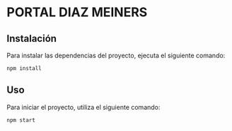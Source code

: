 # PORTAL DIAZ MEINERS

## Instalación

Para instalar las dependencias del proyecto, ejecuta el siguiente comando:

```
npm install
```

## Uso

Para iniciar el proyecto, utiliza el siguiente comando:

```
npm start
```
